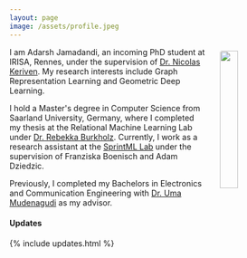 ```yaml
---
layout: page
image: /assets/profile.jpeg
---
```


<img src="{{ page.image }}" style="float: right; width: 25%; padding: 6px; margin: 0 0 0 20px; border-radius: 10px;"> 

I am Adarsh Jamadandi, an incoming PhD student at IRISA, Rennes, under the supervision of [Dr. Nicolas Keriven](https://nkeriven.github.io). My research interests include Graph Representation Learning and Geometric Deep Learning.

I hold a Master's degree in Computer Science from Saarland University, Germany, where I completed my thesis at the Relational Machine Learning Lab under [Dr. Rebekka Burkholz](https://relationalml.github.io). Currently, I work as a research assistant at the [SprintML Lab](https://sprintml.com/team/) under the supervision of Franziska Boenisch and Adam Dziedzic.

Previously, I completed my Bachelors in Electronics and Communication Engineering with [Dr. Uma Mudenagudi](https://scholar.google.co.in/citations?user=xBaqwmkAAAAJ&hl=en) as my advisor.



#### Updates

{% include updates.html %}
